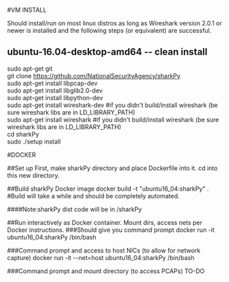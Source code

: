 
#VM INSTALL

Should install/run on most linux distros as long as Wireshark version 2.0.1 or newer is installed and the following steps (or equivalent) are successful.<br/>

## ubuntu-16.04-desktop-amd64 -- clean install
sudo apt-get git<br/>
git clone https://github.com/NationalSecurityAgency/sharkPy<br/>
sudo apt-get install libpcap-dev<br/>
sudo apt-get install libglib2.0-dev<br/>
sudo apt-get install libpython-dev<br/>
sudo apt-get install wireshark-dev       #if you didn't build/install wireshark (be sure wireshark libs are in LD_LIBRARY_PATH)<br/>
sudo apt-get install wireshark           #if you didn't build/install wireshark (be sure wireshark libs are in LD_LIBRARY_PATH)<br/>
cd sharkPy<br/>
sudo ./setup install<br/>

#DOCKER

##Set up
First, make sharkPy directory and place Dockerfile into it. cd into this new directory.<br/>

##Build sharkPy Docker image
docker build -t "ubuntu16_04:sharkPy" .   #Build will take a while and should be completely automated.

####Note:sharkPy dist code will be in /sharkPy

##Run interactively as Docker container. Mount dirs, access nets per Docker instructions. 
###Should give you command prompt
docker run -it ubuntu16_04:sharkPy /bin/bash

###Command prompt and access to host NICs (to allow for network capture)
docker run -it --net=host ubuntu16_04:sharkPy /bin/bash

###Command prompt and mount directory (to access PCAPs)
TO-DO

